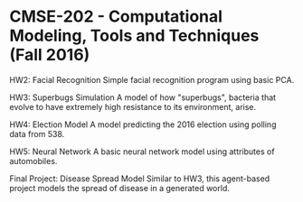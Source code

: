 # CMSE-202 - Computational Modeling, Tools and Techniques (Fall 2016)

HW2: Facial Recognition
Simple facial recognition program using basic PCA.

HW3: Superbugs Simulation
A model of how "superbugs", bacteria that evolve to have extremely high resistance to its environment, arise.

HW4: Election Model
A model predicting the 2016 election using polling data from 538.

HW5: Neural Network
A basic neural network model using attributes of automobiles.

Final Project: Disease Spread Model
Similar to HW3, this agent-based project models the spread of disease in a generated world. 

